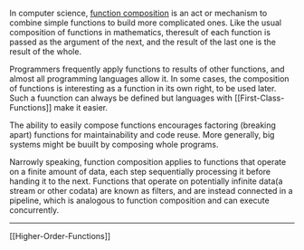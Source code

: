 In computer science, [function composition](https://en.wikipedia.org/wiki/Function_composition_(computer_science)) is an act or mechanism to combine simple functions to build more complicated ones. 
Like the usual composition of functions in mathematics, theresult of each function is passed as the argument of the next, and the result of the last one is the result of the whole. 

Programmers frequently apply functions to results of other functions, and almost all programming languages allow it. In some cases, the composition of functions is interesting as a function in its own right, to be used later. Such a fuunction can always be defined but languages with [[First-Class-Functions]] make it easier. 

The ability to easily compose functions encourages factoring (breaking apart) functions for maintainability and code reuse. More generally, big systems might be buuilt by composing whole programs.

Narrowly speaking, function composition applies to functions that operate on a finite amount of data, each step sequentially processing it before handing it to the next. Functions that operate on potentially infinite data(a stream or other codata) are known as filters, and are instead connected in a pipeline, which is analogous to function composition and can execute concurrently.

---
[[Higher-Order-Functions]]

